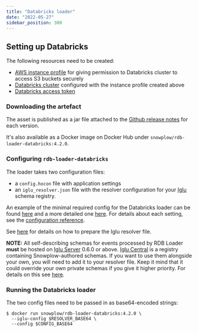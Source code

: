```yaml
---
title: "Databricks loader"
date: "2022-05-27"
sidebar_position: 300
---
```


## Setting up Databricks

The following resources need to be created:

- [AWS instance profile](https://docs.databricks.com/administration-guide/cloud-configurations/aws/instance-profiles.html) for giving permission to Databricks cluster to access S3 buckets securely
- [Databricks cluster](https://docs.databricks.com/administration-guide/cloud-configurations/aws/instance-profiles.html#step-5-add-the-instance-profile-to-databricks) configured with the instance profile created above
- [Databricks access token](https://docs.databricks.com/dev-tools/api/latest/authentication.html)

### Downloading the artefact

The asset is published as a jar file attached to the [Github release notes](https://github.com/snowplow/snowplow-rdb-loader/releases) for each version.

It's also available as a Docker image on Docker Hub under `snowplow/rdb-loader-databricks:4.2.0`.

### Configuring `rdb-loader-databricks`

The loader takes two configuration files:

- a `config.hocon` file with application settings
- an `iglu_resolver.json` file with the resolver configuration for your [Iglu](https://github.com/snowplow/iglu) schema registry.

An example of the minimal required config for the Databricks loader can be found [here](https://github.com/snowplow/snowplow-rdb-loader/blob/master/config/databricks.config.minimal.hocon) and a more detailed one [here](https://github.com/snowplow/snowplow-rdb-loader/blob/master/config/databricks.config.reference.hocon). For details about each setting, see the [configuration reference](/docs/migrated/pipeline-components-and-applications/loaders-storage-targets/snowplow-rdb-loader-3-0-0/loading-transformed-data/rdb-loader-configuration-reference/).

See [here](/docs/migrated/pipeline-components-and-applications/iglu/iglu-resolver/) for details on how to prepare the Iglu resolver file.

**NOTE:** All self-describing schemas for events processed by RDB Loader **must** be hosted on [Iglu Server](/docs/migrated/pipeline-components-and-applications/iglu/iglu-repositories/iglu-server/) 0.6.0 or above. [Iglu Central](/docs/migrated/pipeline-components-and-applications/iglu/iglu-repositories/iglu-central/) is a registry containing Snowplow-authored schemas. If you want to use them alongside your own, you will need to add it to your resolver file. Keep it mind that it could override your own private schemas if you give it higher priority. For details on this see [here](https://discourse.snowplowanalytics.com/t/important-changes-to-iglu-centrals-api-for-schema-lists/5720#how-will-this-affect-my-snowplow-pipeline-3).

### Running the Databricks loader

The two config files need to be passed in as base64-encoded strings:

```
$ docker run snowplow/rdb-loader-databricks:4.2.0 \
  --iglu-config $RESOLVER_BASE64 \
  --config $CONFIG_BASE64
```
